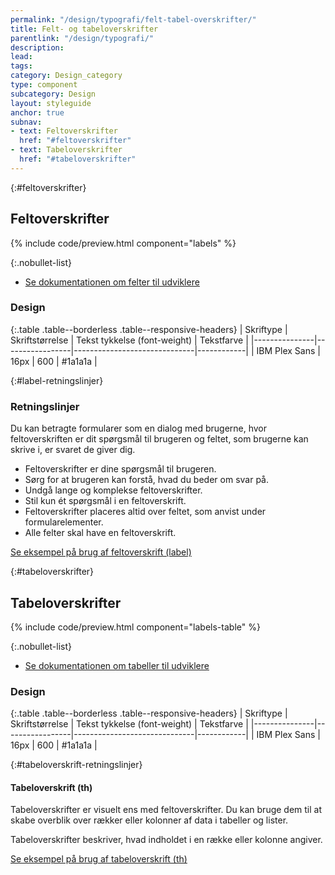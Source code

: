```yaml
---
permalink: "/design/typografi/felt-tabel-overskrifter/"
title: Felt- og tabeloverskrifter
parentlink: "/design/typografi/"
description:
lead: 
tags:
category: Design_category
type: component
subcategory: Design
layout: styleguide
anchor: true
subnav:
- text: Feltoverskrifter
  href: "#feltoverskrifter"
- text: Tabeloverskrifter
  href: "#tabeloverskrifter"
---
```


{:#feltoverskrifter}
## Feltoverskrifter

{% include code/preview.html component="labels" %}

{:.nobullet-list}
- <a href="/kode/komponenter/felter/">Se dokumentationen om felter til udviklere</a>

### Design

{:.table .table--borderless .table--responsive-headers}
| Skriftype     | Skriftstørrelse | Tekst tykkelse (font-weight) | Tekstfarve |
|---------------|-----------------|------------------------------|------------|
| IBM Plex Sans | 16px            | 600                          | #1a1a1a    |

{:#label-retningslinjer}
### Retningslinjer

Du kan betragte formularer som en dialog med brugerne, hvor feltoverskriften er dit spørgsmål til brugeren og feltet, som brugerne kan skrive i, er svaret de giver dig.              

- Feltoverskrifter er dine spørgsmål til brugeren.  
- Sørg for at brugeren kan forstå, hvad du beder om svar på.
- Undgå lange og komplekse feltoverskrifter.
- Stil kun ét spørgsmål i en feltoverskrift.
- Feltoverskrifter placeres altid over feltet, som anvist under formularelementer.
- Alle felter skal have en feltoverskrift.

<a href="/komponenter/felter/">Se eksempel på brug af feltoverskrift (label)</a>

{:#tabeloverskrifter}
## Tabeloverskrifter

{% include code/preview.html component="labels-table" %}

{:.nobullet-list}
- <a href="/kode/komponenter/tables/">Se dokumentationen om tabeller til udviklere</a>

### Design

{:.table .table--borderless .table--responsive-headers}
| Skriftype     | Skriftstørrelse | Tekst tykkelse (font-weight) | Tekstfarve |
|---------------|-----------------|------------------------------|------------|
| IBM Plex Sans | 16px            | 600                          | #1a1a1a    |

{:#tabeloverskrift-retningslinjer}
#### Tabeloverskrift (th)

Tabeloverskrifter er visuelt ens med feltoverskrifter. Du kan bruge dem til at skabe overblik over rækker eller kolonner af data i tabeller og lister.

Tabeloverskrifter beskriver, hvad indholdet i en række eller kolonne angiver.

<a href="/komponenter/tables/">Se eksempel på brug af tabeloverskrift (th)</a>
